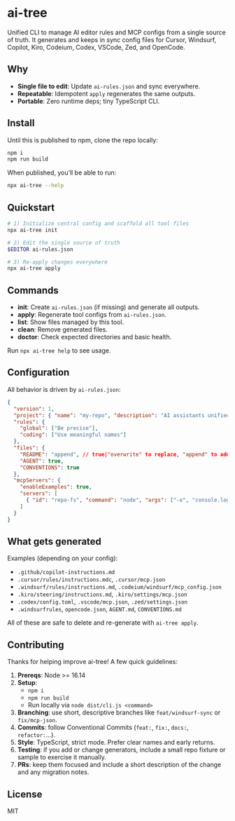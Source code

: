 # ai-tree

Unified CLI to manage AI editor rules and MCP configs from a single source of truth. It generates and keeps in sync config files for Cursor, Windsurf, Copilot, Kiro, Codeium, Codex, VSCode, Zed, and OpenCode.

## Why
- **Single file to edit**: Update `ai-rules.json` and sync everywhere.
- **Repeatable**: Idempotent `apply` regenerates the same outputs.
- **Portable**: Zero runtime deps; tiny TypeScript CLI.

## Install
Until this is published to npm, clone the repo locally:

```bash
npm i
npm run build
```

When published, you’ll be able to run:

```bash
npx ai-tree --help
```

## Quickstart
```bash
# 1) Initialize central config and scaffold all tool files
npx ai-tree init

# 2) Edit the single source of truth
$EDITOR ai-rules.json

# 3) Re-apply changes everywhere
npx ai-tree apply
```

## Commands
- **init**: Create `ai-rules.json` (if missing) and generate all outputs.
- **apply**: Regenerate tool configs from `ai-rules.json`.
- **list**: Show files managed by this tool.
- **clean**: Remove generated files.
- **doctor**: Check expected directories and basic health.

Run `npx ai-tree help` to see usage.

## Configuration
All behavior is driven by `ai-rules.json`:

```json
{
  "version": 1,
  "project": { "name": "my-repo", "description": "AI assistants unified rules" },
  "rules": {
    "global": ["Be precise"],
    "coding": ["Use meaningful names"]
  },
  "files": {
    "README": "append", // true|"overwrite" to replace, "append" to add at end, "skip"|false to opt-out
    "AGENT": true,
    "CONVENTIONS": true
  },
  "mcpServers": {
    "enableExamples": true,
    "servers": [
      { "id": "repo-fs", "command": "node", "args": ["-e", "console.log('placeholder')"] }
    ]
  }
}
```

## What gets generated
Examples (depending on your config):
- `.github/copilot-instructions.md`
- `.cursor/rules/instructions.mdc`, `.cursor/mcp.json`
- `.windsurf/rules/instructions.md`, `.codeium/windsurf/mcp_config.json`
- `.kiro/steering/instructions.md`, `.kiro/settings/mcp.json`
- `.codex/config.toml`, `.vscode/mcp.json`, `.zed/settings.json`
- `.windsurfrules`, `opencode.json`, `AGENT.md`, `CONVENTIONS.md`

All of these are safe to delete and re-generate with `ai-tree apply`.

## Contributing
Thanks for helping improve ai-tree! A few quick guidelines:

1. **Prereqs**: Node >= 16.14
2. **Setup**:
   - `npm i`
   - `npm run build`
   - Run locally via `node dist/cli.js <command>`
3. **Branching**: use short, descriptive branches like `feat/windsurf-sync` or `fix/mcp-json`.
4. **Commits**: follow Conventional Commits (`feat:`, `fix:`, `docs:`, `refactor:`...).
5. **Style**: TypeScript, strict mode. Prefer clear names and early returns.
6. **Testing**: if you add or change generators, include a small repo fixture or sample to exercise it manually.
7. **PRs**: keep them focused and include a short description of the change and any migration notes.

## License
MIT
